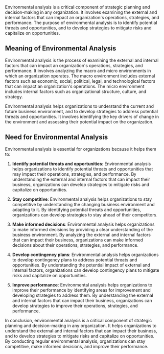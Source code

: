 Environmental analysis is a critical component of strategic planning and decision-making in any organization. It involves examining the external and internal factors that can impact an organization's operations, strategies, and performance. The purpose of environmental analysis is to identify potential threats and opportunities, and to develop strategies to mitigate risks and capitalize on opportunities.

## Meaning of Environmental Analysis

Environmental analysis is the process of examining the external and internal factors that can impact an organization's operations, strategies, and performance. It involves analyzing the macro and micro environments in which an organization operates. The macro environment includes external factors such as economic, social, political, legal, and technological factors that can impact an organization's operations. The micro environment includes internal factors such as organizational structure, culture, and strategy.

Environmental analysis helps organizations to understand the current and future business environment, and to develop strategies to address potential threats and opportunities. It involves identifying the key drivers of change in the environment and assessing their potential impact on the organization.

## Need for Environmental Analysis

Environmental analysis is essential for organizations because it helps them to:

1. **Identify potential threats and opportunities**: Environmental analysis helps organizations to identify potential threats and opportunities that may impact their operations, strategies, and performance. By understanding the external and internal factors that can impact their business, organizations can develop strategies to mitigate risks and capitalize on opportunities.

2. **Stay competitive**: Environmental analysis helps organizations to stay competitive by understanding the changing business environment and adapting to it. By identifying potential threats and opportunities, organizations can develop strategies to stay ahead of their competitors.

3. **Make informed decisions**: Environmental analysis helps organizations to make informed decisions by providing a clear understanding of the business environment. By analyzing the external and internal factors that can impact their business, organizations can make informed decisions about their operations, strategies, and performance.

4. **Develop contingency plans**: Environmental analysis helps organizations to develop contingency plans to address potential threats and opportunities. By understanding the potential impact of external and internal factors, organizations can develop contingency plans to mitigate risks and capitalize on opportunities.

5. **Improve performance**: Environmental analysis helps organizations to improve their performance by identifying areas for improvement and developing strategies to address them. By understanding the external and internal factors that can impact their business, organizations can develop strategies to improve their operations, strategies, and performance.

In conclusion, environmental analysis is a critical component of strategic planning and decision-making in any organization. It helps organizations to understand the external and internal factors that can impact their business, and to develop strategies to mitigate risks and capitalize on opportunities. By conducting regular environmental analysis, organizations can stay competitive, make informed decisions, and improve their performance.
